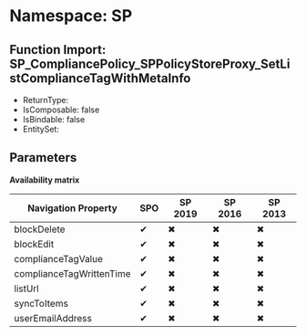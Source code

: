 # Namespace: SP

## Function Import: SP_CompliancePolicy_SPPolicyStoreProxy_SetListComplianceTagWithMetaInfo

- ReturnType: 
- IsComposable: false
- IsBindable: false
- EntitySet: 

## Parameters

**Availability matrix**

Navigation Property | SPO | SP 2019 | SP 2016 | SP 2013
----------|-----|---------|---------|--------
blockDelete | ✔ | ✖ | ✖ | ✖
blockEdit | ✔ | ✖ | ✖ | ✖
complianceTagValue | ✔ | ✖ | ✖ | ✖
complianceTagWrittenTime | ✔ | ✖ | ✖ | ✖
listUrl | ✔ | ✖ | ✖ | ✖
syncToItems | ✔ | ✖ | ✖ | ✖
userEmailAddress | ✔ | ✖ | ✖ | ✖
